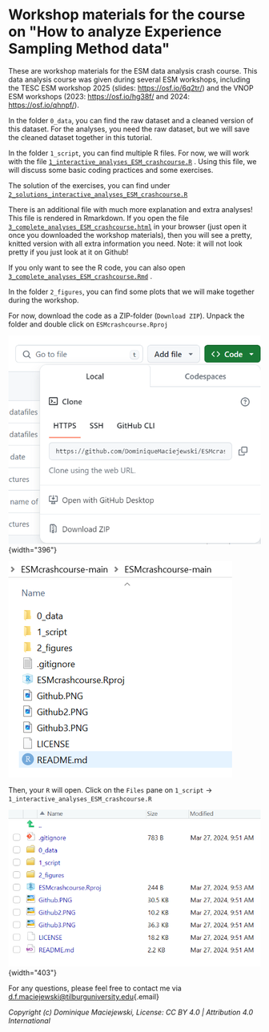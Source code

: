 # Workshop materials for the course on "How to analyze Experience Sampling Method data"

These are workshop materials for the ESM data analysis crash course. This data analysis course was given during several ESM workshops, including the TESC ESM workshop 2025 (slides: <https://osf.io/6q2tr/>) and the VNOP ESM workshops (2023: <https://osf.io/hg38f/> and 2024: <https://osf.io/qhnpf/>).

In the folder `0_data`, you can find the raw dataset and a cleaned version of this dataset.
For the analyses, you need the raw dataset, but we will save the cleaned dataset together in this tutorial.

In the folder `1_script`, you can find multiple R files.
For now, we will work with the file [`1_interactive_analyses_ESM_crashcourse.R`](https://github.com/DominiqueMaciejewski/VNOPworkshop2023/blob/main/1_script/1_interactive_analyses_ESM_crashcourse.R) .
Using this file, we will discuss some basic coding practices and some exercises.

The solution of the exercises, you can find under [`2_solutions_interactive_analyses_ESM_crashcourse.R`](https://github.com/DominiqueMaciejewski/VNOPworkshop2023/blob/main/1_script/2_solutions_interactive_analyses_ESM_crashcourse.R)

There is an additional file with much more explanation and extra analyses!
This file is rendered in Rmarkdown.
If you open the file [`3_complete_analyses_ESM_crashcourse.html`](https://github.com/DominiqueMaciejewski/VNOPworkshop2023/blob/main/1_script/3_complete_analyses_ESM_crashcourse.html) in your browser (just open it once you downloaded the workshop materials), then you will see a pretty, knitted version with all extra information you need.
Note: it will not look pretty if you just look at it on Github!

If you only want to see the R code, you can also open [`3_complete_analyses_ESM_crashcourse.Rmd`](https://github.com/DominiqueMaciejewski/VNOPworkshop2023/blob/main/1_script/3_complete_analyses_ESM_crashcourse.Rmd) .

In the folder `2_figures`, you can find some plots that we will make together during the workshop.

For now, download the code as a ZIP-folder (`Download ZIP`).
Unpack the folder and double click on `ESMcrashcourse.Rproj`

![](Github.PNG){width="396"}

![](Github2.PNG)

Then, your `R` will open.
Click on the `Files` pane on `1_script` -\> `1_interactive_analyses_ESM_crashcourse.R`

![](Github3.PNG){width="403"}

For any questions, please feel free to contact me via [d.f.maciejewski\@tilburguniversity.edu](mailto:d.f.maciejewski@tilburguniversity.edu){.email}

*Copyright (c) Dominique Maciejewski, License: CC BY 4.0 \| Attribution 4.0 International*
